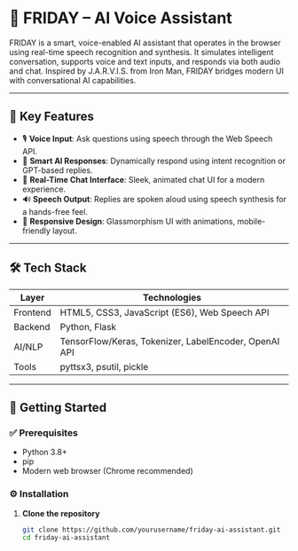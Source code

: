# 🤖 FRIDAY – AI Voice Assistant

FRIDAY is a smart, voice-enabled AI assistant that operates in the browser using real-time speech recognition and synthesis. It simulates intelligent conversation, supports voice and text inputs, and responds via both audio and chat. Inspired by J.A.R.V.I.S. from Iron Man, FRIDAY bridges modern UI with conversational AI capabilities.

---

## 🌟 Key Features

- 🎙️ **Voice Input**: Ask questions using speech through the Web Speech API.
- 🧠 **Smart AI Responses**: Dynamically respond using intent recognition or GPT-based replies.
- 💬 **Real-Time Chat Interface**: Sleek, animated chat UI for a modern experience.
- 🔊 **Speech Output**: Replies are spoken aloud using speech synthesis for a hands-free feel.
- 🎨 **Responsive Design**: Glassmorphism UI with animations, mobile-friendly layout.

---

## 🛠️ Tech Stack

| Layer       | Technologies                                   |
|-------------|------------------------------------------------|
| Frontend    | HTML5, CSS3, JavaScript (ES6), Web Speech API  |
| Backend     | Python, Flask                                  |
| AI/NLP      | TensorFlow/Keras, Tokenizer, LabelEncoder, OpenAI API |
| Tools       | pyttsx3, psutil, pickle                        |

---

## 🚀 Getting Started

### ✅ Prerequisites

- Python 3.8+
- pip
- Modern web browser (Chrome recommended)

### ⚙️ Installation

1. **Clone the repository**
   ```bash
   git clone https://github.com/yourusername/friday-ai-assistant.git
   cd friday-ai-assistant
